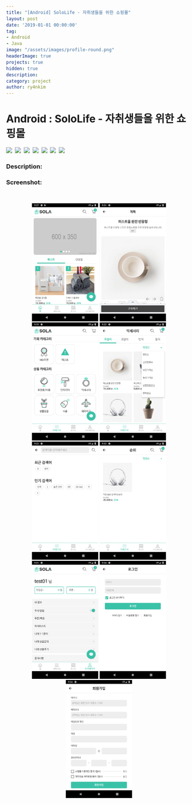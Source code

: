 ```yaml
---
title: "[Android] SoloLife - 자취생들을 위한 쇼핑몰"
layout: post
date: '2019-01-01 00:00:00'
tag:
- Android
- Java
image: "/assets/images/profile-round.png"
headerImage: true
projects: true
hidden: true
description: 
category: project
author: ry4nkim
---
```


# Android : SoloLife - 자취생들을 위한 쇼핑몰

<p>
  <img src="https://img.shields.io/badge/Android-6bd388?style=flat-square&logo=Android&logoColor=white"/>&nbsp;
  <img src="https://img.shields.io/badge/Java-d33830?style=flat-square&logo=Java&logoColor=white"/>&nbsp;
  <img src="https://img.shields.io/badge/PHP-7378aa?style=flat-square&logo=php&logoColor=white"/>&nbsp;
  <img src="https://img.shields.io/badge/MySQL-2d6e8e?style=flat-square&logo=MySQL&logoColor=white"/>&nbsp;
  <img src="https://img.shields.io/badge/HTML-E34F26?style=flat-square&logo=HTML5&logoColor=white"/>&nbsp;
  <img src="https://img.shields.io/badge/CSS-1572B6?style=flat-square&logo=CSS3&logoColor=white"/>&nbsp;
  <img src="https://img.shields.io/badge/JavaScript-ecd74d?style=flat-square&logo=JavaScript&logoColor=black"/>&nbsp;
</p>

### Description:

### Screenshot:
<br>
<p align="center">
  <img src="/assets/images/android-sololife/1.png" width="180">
  <img src="/assets/images/android-sololife/2.png" width="180">
  <img src="/assets/images/android-sololife/3.png" width="180">
  <img src="/assets/images/android-sololife/4.png" width="180">
  <img src="/assets/images/android-sololife/5.png" width="180">
  <img src="/assets/images/android-sololife/6.png" width="180">
  <img src="/assets/images/android-sololife/7.png" width="180">
  <img src="/assets/images/android-sololife/8.png" width="180">
  <img src="/assets/images/android-sololife/9.png" width="180">
</p>
<br>